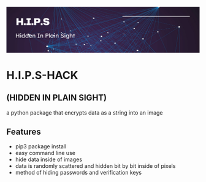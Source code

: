 ![banner](https://github.com/Skumbl/hips-hack/blob/main/Screenshot%202023-02-04%20at%2020-19-31%20Modern%20Minimal%20Technology%20Background%20Banner.png)
# H.I.P.S-HACK
## (HIDDEN IN PLAIN SIGHT)
a python package that encrypts data as a string into an image

## Features
* pip3 package install
* easy command line use
* hide data inside of images
* data is randomly scattered and hidden bit by bit inside of pixels
* method of hiding passwords and verification keys
